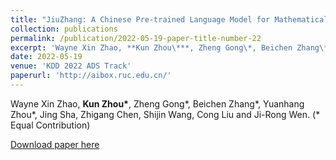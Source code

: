 ```yaml
---
title: "JiuZhang: A Chinese Pre-trained Language Model for Mathematical Problem Understanding"
collection: publications
permalink: /publication/2022-05-19-paper-title-number-22
excerpt: 'Wayne Xin Zhao, **Kun Zhou\***, Zheng Gong\*, Beichen Zhang\*, Yuanhang Zhou\*, Jing Sha, Zhigang Chen, Shijin Wang, Cong Liu and Ji-Rong Wen. (\* Equal Contribution)'
date: 2022-05-19
venue: 'KDD 2022 ADS Track'
paperurl: 'http://aibox.ruc.edu.cn/'
---
```

Wayne Xin Zhao, **Kun Zhou\***, Zheng Gong\*, Beichen Zhang\*, Yuanhang Zhou\*, Jing Sha, Zhigang Chen, Shijin Wang, Cong Liu and Ji-Rong Wen. (\* Equal Contribution)

[Download paper here](http://aibox.ruc.edu.cn/)
